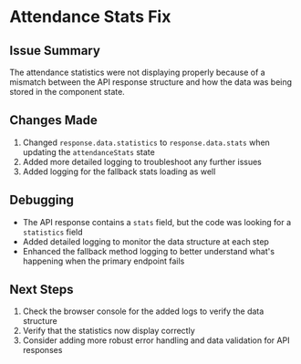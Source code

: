 # Attendance Stats Fix

## Issue Summary
The attendance statistics were not displaying properly because of a mismatch between the API response structure and how the data was being stored in the component state.

## Changes Made
1. Changed `response.data.statistics` to `response.data.stats` when updating the `attendanceStats` state
2. Added more detailed logging to troubleshoot any further issues
3. Added logging for the fallback stats loading as well

## Debugging
- The API response contains a `stats` field, but the code was looking for a `statistics` field
- Added detailed logging to monitor the data structure at each step
- Enhanced the fallback method logging to better understand what's happening when the primary endpoint fails

## Next Steps
1. Check the browser console for the added logs to verify the data structure
2. Verify that the statistics now display correctly
3. Consider adding more robust error handling and data validation for API responses
